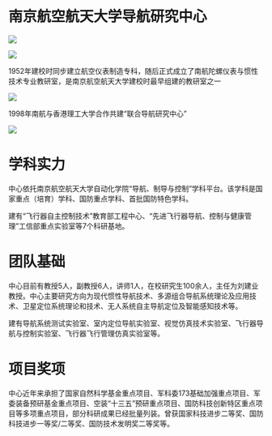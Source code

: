 # 南京航空航天大学导航研究中心

![](https://cdn-mineru.openxlab.org.cn/result/2025-09-13/c8918fdd-9998-4da5-8dc4-4eb5d6cc385c/6fd6b3d600f9b08f4a62779ec9258f91839d2c5768e9d34ff4701dcaa410d4f9.jpg)

![](https://cdn-mineru.openxlab.org.cn/result/2025-09-13/c8918fdd-9998-4da5-8dc4-4eb5d6cc385c/297f9cf2492372ef4413c7333c2f72e21cbb8bb57d037e65d558e073424ca15b.jpg)

1952年建校时同步建立航空仪表制造专科，随后正式成立了南航陀螺仪表与惯性技术专业教研室，是南京航空航天大学建校时最早组建的教研室之一

![](https://cdn-mineru.openxlab.org.cn/result/2025-09-13/c8918fdd-9998-4da5-8dc4-4eb5d6cc385c/502be73e3eb40c7a3e11cfb3a18c9d3175b1207de6b647243e4c7aa97f85de7d.jpg)

1998年南航与香港理工大学合作共建“联合导航研究中心”

![](https://cdn-mineru.openxlab.org.cn/result/2025-09-13/c8918fdd-9998-4da5-8dc4-4eb5d6cc385c/7f19aa1cc088663d7d445e24ca176da2440a763f5f5915af31a2bdeb287dea49.jpg)

# 学科实力

中心依托南京航空航天大学自动化学院“导航、制导与控制”学科平台。该学科是国家重点（培育）学科、国防重点学科、首批国防特色学科。

建有“飞行器自主控制技术”教育部工程中心、“先进飞行器导航、控制与健康管理”工信部重点实验室等7个科研基地。

# 团队基础

中心目前有教授5人，副教授6人，讲师1人，在校研究生100余人，主任为刘建业教授。中心主要研究方向为现代惯性导航技术、多源组合导航系统理论及应用技术、卫星定位系统理论和技术、无人系统自主导航定位及智能感知技术等。

建有导航系统测试实验室、室内定位导航实验室、视觉仿真技术实验室、飞行器导航与控制实验室、飞行器飞行管理仿真实验室等。

# 项目奖项

中心近年来承担了国家自然科学基金重点项目、军科委173基础加强重点项目、军委装备预研基金重点项目、空装“十三五”预研重点项目、国防科技创新特区重点项目等多项重点项目，部分科研成果已经批量列装。曾获国家科技进步二等奖、国防科技进步一等奖/二等奖、国防技术发明奖二等奖等。